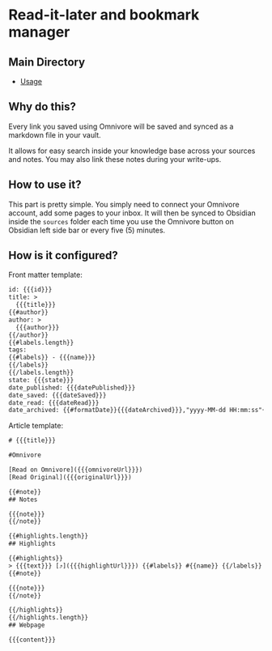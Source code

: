 # Read-it-later and bookmark manager

## Main Directory
- [Usage](./README.md)

## Why do this?
Every link you saved using Omnivore will be saved and synced as a markdown file in
your vault.

It allows for easy search inside your knowledge base across your sources and
notes. You may also link these notes during your write-ups.

## How to use it?
This part is pretty simple. You simply need to connect your Omnivore account, add
some pages to your inbox. It will then be synced to Obsidian inside the `sources`
folder each time you use the Omnivore button on Obsidian left side bar or every
five (5) minutes.

## How is it configured?
Front matter template:

```txt
id: {{{id}}}
title: >
  {{{title}}}
{{#author}}
author: >
  {{{author}}}
{{/author}}
{{#labels.length}}
tags:
{{#labels}} - {{{name}}}
{{/labels}}
{{/labels.length}}
state: {{{state}}}
date_published: {{{datePublished}}}
date_saved: {{{dateSaved}}}
date_read: {{{dateRead}}}
date_archived: {{#formatDate}}{{{dateArchived}}},"yyyy-MM-dd HH:mm:ss"{{/formatDate}}
```

Article template:

```txt
# {{{title}}}

#Omnivore

[Read on Omnivore]({{{omnivoreUrl}}})
[Read Original]({{{originalUrl}}})

{{#note}}
## Notes

{{{note}}}
{{/note}}

{{#highlights.length}}
## Highlights

{{#highlights}}
> {{{text}}} [⤴️]({{{highlightUrl}}}) {{#labels}} #{{name}} {{/labels}}
{{#note}}

{{{note}}}
{{/note}}

{{/highlights}}
{{/highlights.length}}
## Webpage

{{{content}}}
```